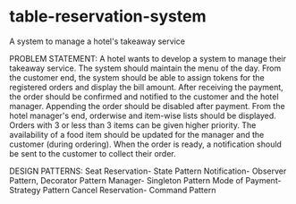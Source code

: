 # table-reservation-system
A system to manage a hotel's takeaway service

PROBLEM STATEMENT:
A hotel wants to develop a system to manage their takeaway service.
 The system should maintain the menu of the day. From the customer end,
 the system should be able to assign tokens for the registered orders and
 display the bill amount. After receiving the payment, the order should be
 confirmed and notified to the customer and the hotel manager. Appending
 the order should be disabled after payment. From the hotel manager's end,
 orderwise and item-wise lists should be displayed. Orders with 3 or less
 than 3 items can be given higher priority. The availability of a food item
 should be updated for the manager and the customer (during ordering).
 When the order is ready, a notification should be sent to the customer to
 collect their order.

DESIGN PATTERNS:
 Seat Reservation- State Pattern
 Notification- Observer Pattern, Decorator Pattern
 Manager- Singleton Pattern
 Mode of Payment- Strategy Pattern
 Cancel Reservation- Command Pattern
